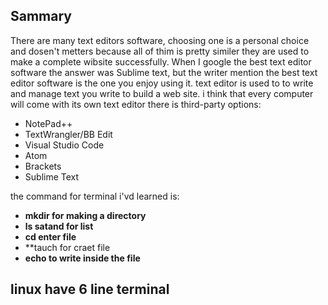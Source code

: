 ## Sammary

There are many text editors software, choosing one is a personal choice and dosen't metters because all of thim is pretty similer they are used to make a complete wibsite successfully.
When I google the best text editor software the answer was Sublime text, but the writer mention the best text editor software is the one you enjoy using it.
text editor is used to to write and manage text you write to build a web site.
i think that every computer will come with its own text editor
there is third-party options:
* NotePad++
* TextWrangler/BB Edit
* Visual Studio Code
* Atom
* Brackets
* Sublime Text

the command for terminal i'vd learned is:
- **mkdir for making a directory**
- **ls satand for list**
- **cd enter file**
- **tauch for craet file
- **echo to write inside the file**


## linux have 6 line terminal 

